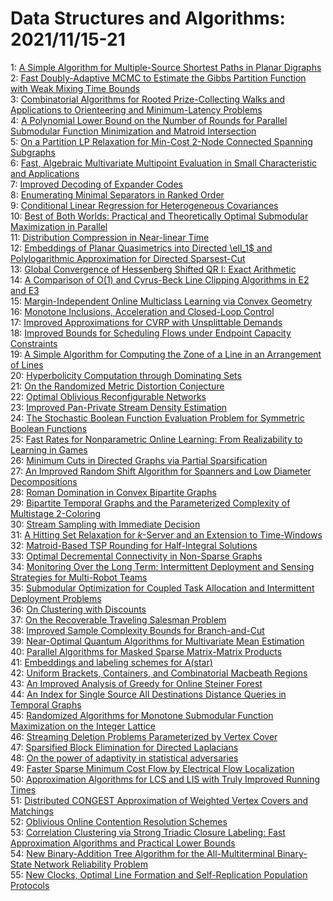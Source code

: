 # Data Structures and Algorithms: 2021/11/15-21  
1: [A Simple Algorithm for Multiple-Source Shortest Paths in Planar Digraphs](https://doi.org/10.48550/arXiv.2111.07360)  
2: [Fast Doubly-Adaptive MCMC to Estimate the Gibbs Partition Function with  Weak Mixing Time Bounds](https://doi.org/10.48550/arXiv.2111.07372)  
3: [Combinatorial Algorithms for Rooted Prize-Collecting Walks and  Applications to Orienteering and Minimum-Latency Problems](https://doi.org/10.48550/arXiv.2111.07414)  
4: [A Polynomial Lower Bound on the Number of Rounds for Parallel Submodular  Function Minimization and Matroid Intersection](https://doi.org/10.48550/arXiv.2111.07474)  
5: [On a Partition LP Relaxation for Min-Cost 2-Node Connected Spanning  Subgraphs](https://doi.org/10.48550/arXiv.2111.07481)  
6: [Fast, Algebraic Multivariate Multipoint Evaluation in Small  Characteristic and Applications](https://doi.org/10.48550/arXiv.2111.07572)  
7: [Improved Decoding of Expander Codes](https://doi.org/10.48550/arXiv.2111.07629)  
8: [Enumerating Minimal Separators in Ranked Order](https://doi.org/10.48550/arXiv.2111.07647)  
9: [Conditional Linear Regression for Heterogeneous Covariances](https://doi.org/10.48550/arXiv.2111.07834)  
10: [Best of Both Worlds: Practical and Theoretically Optimal Submodular  Maximization in Parallel](https://doi.org/10.48550/arXiv.2111.07917)  
11: [Distribution Compression in Near-linear Time](https://doi.org/10.48550/arXiv.2111.07941)  
12: [Embeddings of Planar Quasimetrics into Directed \ell_1$ and  Polylogarithmic Approximation for Directed Sparsest-Cut](https://doi.org/10.48550/arXiv.2111.07974)  
13: [Global Convergence of Hessenberg Shifted QR I: Exact Arithmetic](https://doi.org/10.48550/arXiv.2111.07976)  
14: [A Comparison of O(1) and Cyrus-Beck Line Clipping Algorithms in E2 and  E3](https://doi.org/10.48550/arXiv.2111.07987)  
15: [Margin-Independent Online Multiclass Learning via Convex Geometry](https://doi.org/10.48550/arXiv.2111.08057)  
16: [Monotone Inclusions, Acceleration and Closed-Loop Control](https://doi.org/10.48550/arXiv.2111.08093)  
17: [Improved Approximations for CVRP with Unsplittable Demands](https://doi.org/10.48550/arXiv.2111.08138)  
18: [Improved Bounds for Scheduling Flows under Endpoint Capacity Constraints](https://doi.org/10.48550/arXiv.2111.08148)  
19: [A Simple Algorithm for Computing the Zone of a Line in an Arrangement of  Lines](https://doi.org/10.48550/arXiv.2111.08238)  
20: [Hyperbolicity Computation through Dominating Sets](https://doi.org/10.48550/arXiv.2111.08520)  
21: [On the Randomized Metric Distortion Conjecture](https://doi.org/10.48550/arXiv.2111.08698)  
22: [Optimal Oblivious Reconfigurable Networks](https://doi.org/10.48550/arXiv.2111.08780)  
23: [Improved Pan-Private Stream Density Estimation](https://doi.org/10.48550/arXiv.2111.08784)  
24: [The Stochastic Boolean Function Evaluation Problem for Symmetric Boolean  Functions](https://doi.org/10.48550/arXiv.2111.08793)  
25: [Fast Rates for Nonparametric Online Learning: From Realizability to  Learning in Games](https://doi.org/10.48550/arXiv.2111.08911)  
26: [Minimum Cuts in Directed Graphs via Partial Sparsification](https://doi.org/10.48550/arXiv.2111.08959)  
27: [An Improved Random Shift Algorithm for Spanners and Low Diameter  Decompositions](https://doi.org/10.48550/arXiv.2111.08975)  
28: [Roman Domination in Convex Bipartite Graphs](https://doi.org/10.48550/arXiv.2111.09040)  
29: [Bipartite Temporal Graphs and the Parameterized Complexity of Multistage  2-Coloring](https://doi.org/10.48550/arXiv.2111.09049)  
30: [Stream Sampling with Immediate Decision](https://doi.org/10.48550/arXiv.2111.09309)  
31: [A Hitting Set Relaxation for $k$-Server and an Extension to Time-Windows](https://doi.org/10.48550/arXiv.2111.09255)  
32: [Matroid-Based TSP Rounding for Half-Integral Solutions](https://doi.org/10.48550/arXiv.2111.09290)  
33: [Optimal Decremental Connectivity in Non-Sparse Graphs](https://doi.org/10.48550/arXiv.2111.09376)  
34: [Monitoring Over the Long Term: Intermittent Deployment and Sensing  Strategies for Multi-Robot Teams](https://doi.org/10.48550/arXiv.2111.09386)  
35: [Submodular Optimization for Coupled Task Allocation and Intermittent  Deployment Problems](https://doi.org/10.48550/arXiv.2111.09387)  
36: [On Clustering with Discounts](https://doi.org/10.48550/arXiv.2111.09505)  
37: [On the Recoverable Traveling Salesman Problem](https://doi.org/10.48550/arXiv.2111.09691)  
38: [Improved Sample Complexity Bounds for Branch-and-Cut](https://doi.org/10.48550/arXiv.2111.11207)  
39: [Near-Optimal Quantum Algorithms for Multivariate Mean Estimation](https://doi.org/10.48550/arXiv.2111.09787)  
40: [Parallel Algorithms for Masked Sparse Matrix-Matrix Products](https://doi.org/10.48550/arXiv.2111.09947)  
41: [Embeddings and labeling schemes for A(star)](https://doi.org/10.48550/arXiv.2111.10041)  
42: [Uniform Brackets, Containers, and Combinatorial Macbeath Regions](https://doi.org/10.48550/arXiv.2111.10048)  
43: [An Improved Analysis of Greedy for Online Steiner Forest](https://doi.org/10.48550/arXiv.2111.10086)  
44: [An Index for Single Source All Destinations Distance Queries in Temporal  Graphs](https://doi.org/10.48550/arXiv.2111.10095)  
45: [Randomized Algorithms for Monotone Submodular Function Maximization on  the Integer Lattice](https://doi.org/10.48550/arXiv.2111.10175)  
46: [Streaming Deletion Problems Parameterized by Vertex Cover](https://doi.org/10.48550/arXiv.2111.10184)  
47: [Sparsified Block Elimination for Directed Laplacians](https://doi.org/10.48550/arXiv.2111.10257)  
48: [On the power of adaptivity in statistical adversaries](https://doi.org/10.48550/arXiv.2111.10352)  
49: [Faster Sparse Minimum Cost Flow by Electrical Flow Localization](https://doi.org/10.48550/arXiv.2111.10368)  
50: [Approximation Algorithms for LCS and LIS with Truly Improved Running  Times](https://doi.org/10.48550/arXiv.2111.10538)  
51: [Distributed CONGEST Approximation of Weighted Vertex Covers and  Matchings](https://doi.org/10.48550/arXiv.2111.10577)  
52: [Oblivious Online Contention Resolution Schemes](https://doi.org/10.48550/arXiv.2111.10607)  
53: [Correlation Clustering via Strong Triadic Closure Labeling: Fast  Approximation Algorithms and Practical Lower Bounds](https://doi.org/10.48550/arXiv.2111.10699)  
54: [New Binary-Addition Tree Algorithm for the All-Multiterminal  Binary-State Network Reliability Problem](https://doi.org/10.48550/arXiv.2111.10818)  
55: [New Clocks, Optimal Line Formation and Self-Replication Population  Protocols](https://doi.org/10.48550/arXiv.2111.10822)  